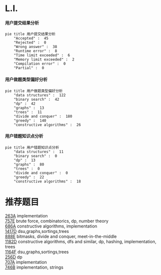 # L.I.

<!-- tabs:start -->



#### **用户提交结果分析**

```mermaid
pie title 用户提交结果分析
    "Accepted" :  45
    "Rejected" :  0
    "Wrong answer" :  38
    "Runtime error" :  8
    "Time limit exceeded" :  6
    "Memory limit exceeded" :  2
    "Compilation error" :  0
    "Partial" :  0
```

#### **用户做题类型偏好分析**

```mermaid
pie title 用户做题类型偏好分析
    "data structures" :  122
    "binary search" :  42
    "dp" :  42
    "graphs" :  13
    "trees" :  11
    "divide and conquer" :  180
    "greedy" :  140
    "constructive algorithms" :  26
```
#### **用户错题知识点分析**

```mermaid
pie title 用户错题知识点分析
    "data structures" :  11
    "binary search" :  0
    "dp" :  13
    "graphs" :  80
    "trees" :  0
    "divide and conquer" :  0
    "greedy" :  22
    "constructive algorithms" :  18
```



<!-- tabs:end -->
# 推荐题目
[263A](https://codeforces.com/contest/263/problem/A)		implementation		  
[757E](https://codeforces.com/contest/757/problem/E)		brute force,
                        combinatorics,
                        dp,
                        number theory		  
[686A](https://codeforces.com/contest/686/problem/A)		constructive algorithms,
                        implementation		  
[1417D](https://codeforces.com/contest/1417/problem/D)		dsu,graphs,sortings,trees		  
[888E](https://codeforces.com/contest/888/problem/E)		bitmasks,
                        divide and conquer,
                        meet-in-the-middle		  
[1182D](https://codeforces.com/contest/1182/problem/D)		constructive algorithms,
                        dfs and similar,
                        dp,
                        hashing,
                        implementation,
                        trees		  
[1164F](https://codeforces.com/contest/1164/problem/F)		dsu,graphs,sortings,trees		  
[256D](https://codeforces.com/contest/256/problem/D)		dp		  
[707A](https://codeforces.com/contest/707/problem/A)		implementation		  
[746B](https://codeforces.com/contest/746/problem/B)		implementation,
                        strings		  
